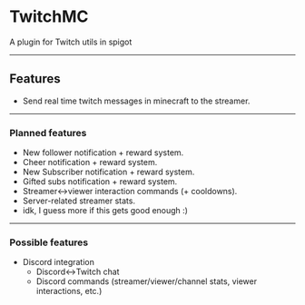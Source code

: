 # TwitchMC
A plugin for Twitch utils in spigot


---
## Features
* Send real time twitch messages in minecraft to the streamer.


---
### Planned features
* New follower notification + reward system.
* Cheer notification + reward system.
* New Subscriber notification + reward system.
* Gifted subs notification + reward system.
* Streamer<->viewer interaction commands (+ cooldowns).
* Server-related streamer stats.
* idk, I guess more if this gets good enough :)

---
### Possible features
* Discord integration
  * Discord<->Twitch chat
  * Discord commands (streamer/viewer/channel stats, viewer interactions, etc.)
